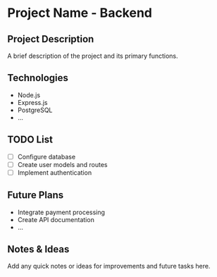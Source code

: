 # Project Name - Backend

## Project Description
A brief description of the project and its primary functions.

## Technologies
- Node.js
- Express.js
- PostgreSQL
- ...

## TODO List
- [ ] Configure database
- [ ] Create user models and routes
- [ ] Implement authentication

## Future Plans
- Integrate payment processing
- Create API documentation
- ...

## Notes & Ideas
Add any quick notes or ideas for improvements and future tasks here.
